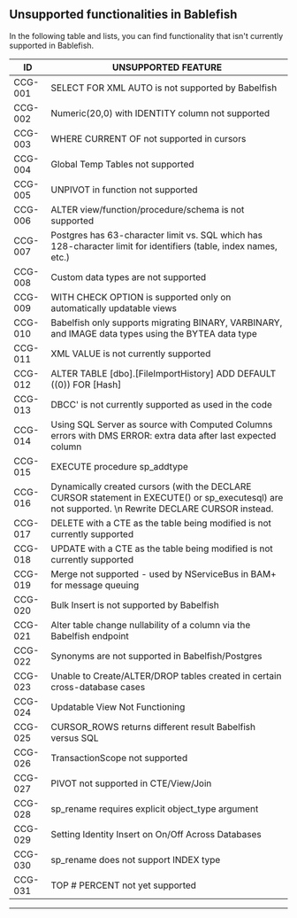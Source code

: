 ## **Unsupported functionalities in Bablefish**

In the following table and lists, you can find functionality that isn't currently supported in Bablefish.

| ID             | UNSUPPORTED FEATURE                                                                                       |
|----------------|-----------------------------------------------------------------------------------------------------------|
| CCG-001        | SELECT FOR XML AUTO is not supported by Babelfish                                                         |
| CCG-002        | Numeric(20,0) with IDENTITY column not supported                                                          |
| CCG-003        | WHERE CURRENT OF not supported in cursors                                                                 |
| CCG-004        | Global Temp Tables not supported                                                                          |
| CCG-005        | UNPIVOT in function not supported                                                                         |
| CCG-006        | ALTER view/function/procedure/schema is not supported                                                     |
| CCG-007        | Postgres has 63-character limit vs. SQL which has 128-character limit for identifiers (table, index names, etc.)   |
| CCG-008        | Custom data types are not supported                                                                       |
| CCG-009        | WITH CHECK OPTION is supported only on automatically updatable views                                      |
| CCG-010        | Babelfish only supports migrating BINARY, VARBINARY, and IMAGE data types using the BYTEA data type        |
| CCG-011        | XML VALUE is not currently supported                                                                      |
| CCG-012        | ALTER TABLE [dbo].[FileImportHistory] ADD DEFAULT ((0)) FOR [Hash]                                        |
| CCG-013        | DBCC' is not currently supported as used in the code                                                     |
| CCG-014        | Using SQL Server as source with Computed Columns errors with DMS ERROR: extra data after last expected column   |
| CCG-015        | EXECUTE procedure sp_addtype                                                                              |
| CCG-016        | Dynamically created cursors (with the DECLARE CURSOR statement in EXECUTE() or sp_executesql) are not supported. \n Rewrite DECLARE CURSOR instead. |
| CCG-017        | DELETE with a CTE as the table being modified is not currently supported                                  |
| CCG-018        | UPDATE with a CTE as the table being modified is not currently supported                                  |
| CCG-019        | Merge not supported - used by NServiceBus in BAM+ for message queuing                                     |
| CCG-020        | Bulk Insert is not supported by Babelfish                                                                |
| CCG-021        | Alter table change nullability of a column via the Babelfish endpoint                                     |
| CCG-022        | Synonyms are not supported in Babelfish/Postgres                                                         |
| CCG-023        | Unable to Create/ALTER/DROP tables created in certain cross-database cases                                |
| CCG-024        | Updatable View Not Functioning                                                                           |
| CCG-025        | CURSOR_ROWS returns different result Babelfish versus SQL                                                |
| CCG-026        | TransactionScope not supported                                                                           |
| CCG-027        | PIVOT not supported in CTE/View/Join                                                                     |
| CCG-028        | sp_rename requires explicit object_type argument                                                         |
| CCG-029        | Setting Identity Insert on On/Off Across Databases                                                      |
| CCG-030        | sp_rename does not support INDEX type                                                                    |
| CCG-031        | TOP # PERCENT not yet supported                                                                          |

---
